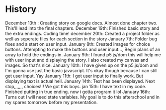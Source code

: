 # History

December 13th : Creating story on google docs. Almost done chapter two. This'll lead into the final chapters.
December 19th: Finished basic story and the extra endings. Coding time!
december 20th: Created a project folder as well as seperate files for each section in the story
January 7th: Folder bug fixes and a start on user input.
January 8th: Created images for choice buttons. Attempting to make the buttons and user input..., Begin plans of an array to hold the endings in.
January 9th: I found p5.js/dom this will help me with user input and displaying the story. I also created my canvas and images. So that's nice. 
January 10th: I have given up on the p5.js/dom and I'm gonna use just the basic javascript. It's okay though because I can still get user input. Yay
January 11th: I got user input to finally work. But displaying text is actual hell. 
January 14th: Text has been displayed. Next stop,,,,,,, choices!!! We got this boys.
jan 15th: I have text in my code. Finished putting in true ending. now i gotta program it lol
January 16th: Turns out I will need state variables. My goal is to do this afterschool and in my spares tomorrow before my presentation.
